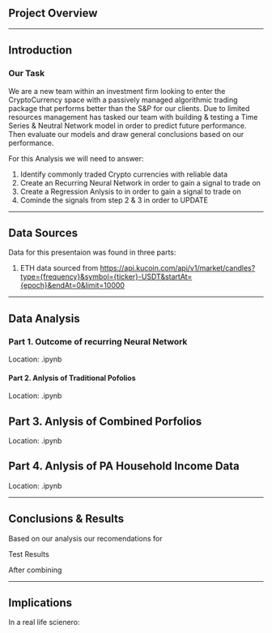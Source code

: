 ## Project Overview 

---

## Introduction
### Our Task 

We are a new team within an investment firm looking to enter the CryptoCurrency space with a passively managed algorithmic trading package that performs better than the S&P for our clients. Due to limited resources management has tasked our team with building & testing a Time Series & Neutral Network model in order to predict future performance. Then evaluate our models and draw general conclusions based on our performance. 

For this Analysis we will need to answer: 
1. Identify commonly traded Crypto currencies with reliable data   
2. Create an Recurring Neural Network in order to gain a signal to trade on
3. Create a Regression Anlysis to in order to gain a signal to trade on
4. Cominde the signals from step 2 & 3 in order to UPDATE

---

## Data Sources 
Data for this presentaion was found in three parts: 
1. ETH data sourced from https://api.kucoin.com/api/v1/market/candles?type={frequency}&symbol={ticker}-USDT&startAt={epoch}&endAt=0&limit=10000
---

## Data Analysis

### Part 1. Outcome of recurring Neural Network 
Location: .ipynb

#### Part 2. Anlysis of Traditional Pofolios 
Location: .ipynb

## Part 3. Anlysis of Combined Porfolios
Location: .ipynb

## Part 4. Anlysis of PA Household Income Data
Location: .ipynb

--- 

## Conclusions & Results 
Based on our analysis our recomendations for 

Test Results


After combining 

---

## Implications 
In a real life scienero: 




